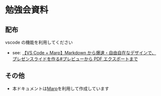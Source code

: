 # 勉強会資料

## 配布

vscode の機能を利用してください

- see: [【VS Code + Marp】Markdown から爆速・自由自在なデザインで、プレゼンスライドを作る#プレビューから PDF エクスポートまで](https://qiita.com/tomo_makes/items/aafae4021986553ae1d8#%E3%83%97%E3%83%AC%E3%83%93%E3%83%A5%E3%83%BC%E3%81%8B%E3%82%89pdf%E3%82%A8%E3%82%AF%E3%82%B9%E3%83%9D%E3%83%BC%E3%83%88%E3%81%BE%E3%81%A7)

## その他

- 本ドキュメントは[Marp](https://yhatt.github.io/marp/)を利用して作成しています

